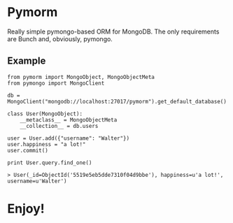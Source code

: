 # Pymorm
Really simple pymongo-based ORM for MongoDB. The only requirements are Bunch and, obviously, pymongo.

## Example

```
from pymorm import MongoObject, MongoObjectMeta
from pymongo import MongoClient

db = MongoClient("mongodb://localhost:27017/pymorm").get_default_database()

class User(MongoObject):
    __metaclass__ = MongoObjectMeta
    __collection__ = db.users
    
user = User.add({"username": "Walter"})
user.happiness = "a lot!"
user.commit()

print User.query.find_one()

> User(_id=ObjectId('5519e5eb5dde7310f04d9bbe'), happiness=u'a lot!', username=u'Walter') 

```

# Enjoy!
